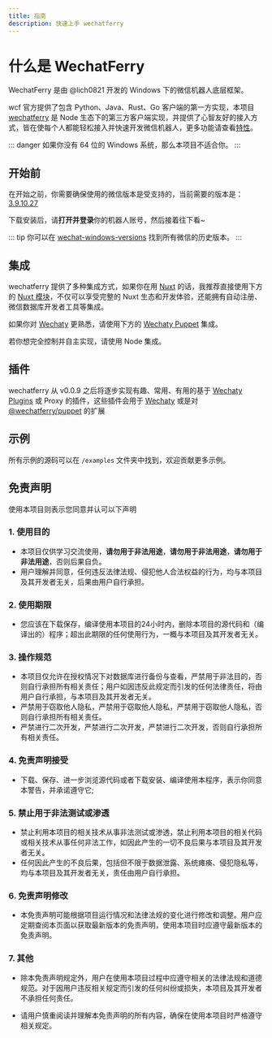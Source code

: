 ```yaml
---
title: 指南
description: 快速上手 wechatferry
---
```


# 什么是 WechatFerry

WechatFerry 是由 @lich0821 开发的 Windows 下的微信机器人底层框架。

wcf 官方提供了包含 Python、Java、Rust、Go 客户端的第一方实现，本项目 [wechatferry](https://wcferry.netlify.app/) 是 Node 生态下的第三方客户端实现，并提供了心智友好的接入方式，皆在使每个人都能轻松接入并快速开发微信机器人，更多功能请查看[特性](/features.html)。

::: danger
如果你没有 64 位的 Windows 系统，那么本项目不适合你。
:::

## 开始前

在开始之前，你需要确保使用的微信版本是受支持的，当前需要的版本是：[3.9.10.27](https://github.com/tom-snow/wechat-windows-versions/releases/tag/v3.9.10.27)

下载安装后，请**打开并登录**你的机器人账号，然后接着往下看~

::: tip
你可以在 [wechat-windows-versions](https://github.com/tom-snow/wechat-windows-versions/releases) 找到所有微信的历史版本。
:::

## 集成

wechatferry 提供了多种集成方式，如果你在用 [Nuxt](https://nuxt.com/) 的话，我推荐直接使用下方的 [Nuxt 模块](/integrations/nuxt.html)，不仅可以享受完整的 Nuxt 生态和开发体验，还能拥有自动注册、微信数据库开发者工具等集成。

如果你对 [Wechaty](https://wechaty.js.org/) 更熟悉，请使用下方的 [Wechaty Puppet](/integrations/wechaty.html) 集成。

若你想完全控制并自主实现，请使用 Node 集成。

<ContentIntegrations />

## 插件

wechatferry 从 v0.0.9 之后将逐步实现有趣、常用、有用的基于 [Wechaty Plugins](https://wechaty.js.org/docs/using-plugin-with-wechaty/overview) 或 Proxy 的插件，这些插件会用于 [Wechaty](https://wechaty.js.org/) 或是对 [@wechatferry/puppet](https://www.jsdocs.io/package/@wechatferry/puppet) 的扩展

<ContentPlugins />

## 示例

所有示例的源码可以在 `/examples` 文件夹中找到，欢迎贡献更多示例。

<ContentExamples/>

## 免责声明

使用本项目则表示您同意并认可以下声明

### 1. 使用目的

* 本项目仅供学习交流使用，**请勿用于非法用途**，**请勿用于非法用途**，**请勿用于非法用途**，否则后果自负。
* 用户理解并同意，任何违反法律法规、侵犯他人合法权益的行为，均与本项目及其开发者无关，后果由用户自行承担。

### 2. 使用期限

* 您应该在下载保存，编译使用本项目的24小时内，删除本项目的源代码和（编译出的）程序；超出此期限的任何使用行为，一概与本项目及其开发者无关。

### 3. 操作规范

* 本项目仅允许在授权情况下对数据库进行备份与查看，严禁用于非法目的，否则自行承担所有相关责任；用户如因违反此规定而引发的任何法律责任，将由用户自行承担，与本项目及其开发者无关。
* 严禁用于窃取他人隐私，严禁用于窃取他人隐私，严禁用于窃取他人隐私，否则自行承担所有相关责任。
* 严禁进行二次开发，严禁进行二次开发，严禁进行二次开发，否则自行承担所有相关责任。

### 4. 免责声明接受

* 下载、保存、进一步浏览源代码或者下载安装、编译使用本程序，表示你同意本警告，并承诺遵守它;

### 5. 禁止用于非法测试或渗透

* 禁止利用本项目的相关技术从事非法测试或渗透，禁止利用本项目的相关代码或相关技术从事任何非法工作，如因此产生的一切不良后果与本项目及其开发者无关。
* 任何因此产生的不良后果，包括但不限于数据泄露、系统瘫痪、侵犯隐私等，均与本项目及其开发者无关，责任由用户自行承担。

### 6. 免责声明修改

* 本免责声明可能根据项目运行情况和法律法规的变化进行修改和调整。用户应定期查阅本页面以获取最新版本的免责声明，使用本项目时应遵守最新版本的免责声明。

### 7. 其他

* 除本免责声明规定外，用户在使用本项目过程中应遵守相关的法律法规和道德规范。对于因用户违反相关规定而引发的任何纠纷或损失，本项目及其开发者不承担任何责任。

* 请用户慎重阅读并理解本免责声明的所有内容，确保在使用本项目时严格遵守相关规定。
